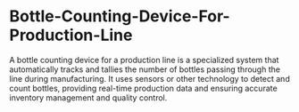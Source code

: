 # Bottle-Counting-Device-For-Production-Line
A bottle counting device for a production line is a specialized system that automatically tracks and tallies the number of bottles passing through the line during manufacturing. It uses sensors or other technology to detect and count bottles, providing real-time production data and ensuring accurate inventory management and quality control.
